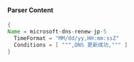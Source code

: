 #### Parser Content
```Java
{
Name = microsoft-dns-renew-jp-5
  TimeFormat = "MM/dd/yy,HH:mm:ssZ"
  Conditions = [ """,DNS 更新成功,""" ]
}
```